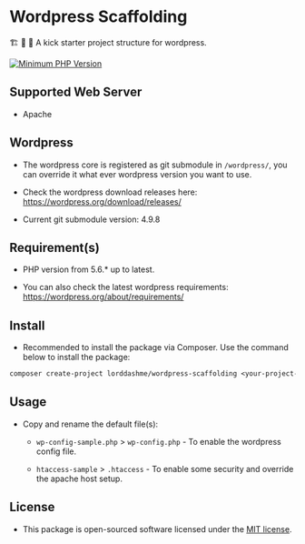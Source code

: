 # Wordpress Scaffolding

:building_construction: :construction: :construction_worker: A kick starter project structure for wordpress.

[![Minimum PHP Version](https://img.shields.io/badge/php-%3E%3D%205.6-8892BF.svg?style=flat-square)](https://php.net/)

## Supported Web Server

- Apache

## Wordpress

- The wordpress core is registered as git submodule in ```/wordpress/```, you can override it what ever wordpress version you want to use.

- Check the wordpress download releases here: https://wordpress.org/download/releases/

- Current git submodule version: 4.9.8

## Requirement(s)

- PHP version from 5.6.* up to latest.

- You can also check the latest wordpress requirements: <https://wordpress.org/about/requirements/>

## Install

- Recommended to install the package via Composer. Use the command below to install the package:

```txt
composer create-project lorddashme/wordpress-scaffolding <your-project-name>
```

## Usage

- Copy and rename the default file(s):

  - ```wp-config-sample.php``` > ```wp-config.php``` - To enable the wordpress config file.

  - ```htaccess-sample``` > ```.htaccess``` - To enable some security and override the apache host setup.

## License

- This package is open-sourced software licensed under the [MIT license](https://opensource.org/licenses/MIT).

